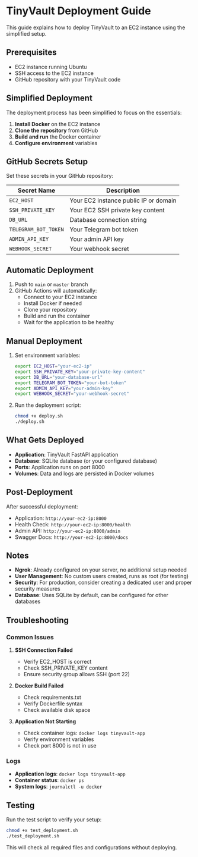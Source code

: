 # TinyVault Deployment Guide

This guide explains how to deploy TinyVault to an EC2 instance using the simplified setup.

## Prerequisites

- EC2 instance running Ubuntu
- SSH access to the EC2 instance
- GitHub repository with your TinyVault code

## Simplified Deployment

The deployment process has been simplified to focus on the essentials:

1. **Install Docker** on the EC2 instance
2. **Clone the repository** from GitHub
3. **Build and run** the Docker container
4. **Configure environment** variables

## GitHub Secrets Setup

Set these secrets in your GitHub repository:

| Secret Name | Description |
|-------------|-------------|
| `EC2_HOST` | Your EC2 instance public IP or domain |
| `SSH_PRIVATE_KEY` | Your EC2 SSH private key content |
| `DB_URL` | Database connection string |
| `TELEGRAM_BOT_TOKEN` | Your Telegram bot token |
| `ADMIN_API_KEY` | Your admin API key |
| `WEBHOOK_SECRET` | Your webhook secret |

## Automatic Deployment

1. Push to `main` or `master` branch
2. GitHub Actions will automatically:
   - Connect to your EC2 instance
   - Install Docker if needed
   - Clone your repository
   - Build and run the container
   - Wait for the application to be healthy

## Manual Deployment

1. Set environment variables:
   ```bash
   export EC2_HOST="your-ec2-ip"
   export SSH_PRIVATE_KEY="your-private-key-content"
   export DB_URL="your-database-url"
   export TELEGRAM_BOT_TOKEN="your-bot-token"
   export ADMIN_API_KEY="your-admin-key"
   export WEBHOOK_SECRET="your-webhook-secret"
   ```

2. Run the deployment script:
   ```bash
   chmod +x deploy.sh
   ./deploy.sh
   ```

## What Gets Deployed

- **Application**: TinyVault FastAPI application
- **Database**: SQLite database (or your configured database)
- **Ports**: Application runs on port 8000
- **Volumes**: Data and logs are persisted in Docker volumes

## Post-Deployment

After successful deployment:

- Application: `http://your-ec2-ip:8000`
- Health Check: `http://your-ec2-ip:8000/health`
- Admin API: `http://your-ec2-ip:8000/admin`
- Swagger Docs: `http://your-ec2-ip:8000/docs`

## Notes

- **Ngrok**: Already configured on your server, no additional setup needed
- **User Management**: No custom users created, runs as root (for testing)
- **Security**: For production, consider creating a dedicated user and proper security measures
- **Database**: Uses SQLite by default, can be configured for other databases

## Troubleshooting

### Common Issues

1. **SSH Connection Failed**
   - Verify EC2_HOST is correct
   - Check SSH_PRIVATE_KEY content
   - Ensure security group allows SSH (port 22)

2. **Docker Build Failed**
   - Check requirements.txt
   - Verify Dockerfile syntax
   - Check available disk space

3. **Application Not Starting**
   - Check container logs: `docker logs tinyvault-app`
   - Verify environment variables
   - Check port 8000 is not in use

### Logs

- **Application logs**: `docker logs tinyvault-app`
- **Container status**: `docker ps`
- **System logs**: `journalctl -u docker`

## Testing

Run the test script to verify your setup:

```bash
chmod +x test_deployment.sh
./test_deployment.sh
```

This will check all required files and configurations without deploying. 